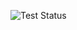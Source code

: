 ![Test Status](https://github.com/Sombrer0Dev/cicd_2/ci_project/actions/workflows/ci.yml/badge.svg)
